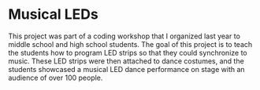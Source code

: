 # Musical LEDs

This project was part of a coding workshop that I organized last year to middle school and high school students. The goal of this project is to teach the students how to program LED strips so that they could synchronize to music. These LED strips were then attached to dance costumes, and the students showcased a musical LED dance performance on stage with an audience of over 100 people.
  
  

